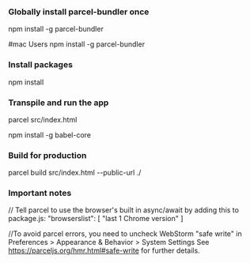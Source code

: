 ### Globally install parcel-bundler once
npm install -g parcel-bundler

#mac Users
npm install -g parcel-bundler
### Install packages
npm install

### Transpile and run the app
parcel src/index.html

npm install -g babel-core

### Build for production
parcel build src/index.html --public-url ./

### Important notes
// Tell parcel to use the browser's built in async/await by adding this to package.js:
  "browserslist": [
    "last 1 Chrome version"
  ]

//To avoid parcel errors, you need to uncheck WebStorm "safe write"
    in Preferences > Appearance & Behavior > System Settings
See https://parceljs.org/hmr.html#safe-write for further details.
